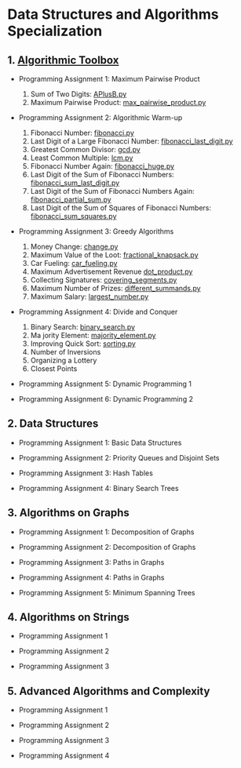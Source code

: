 # Data Structures and Algorithms Specialization

## 1. [Algorithmic Toolbox](https://github.com/SYAN83/DataStructuresandAlgorithmsSpecialization/tree/master/AlgorithmicToolbox)

- Programming Assignment 1: Maximum Pairwise Product

  1. Sum of Two Digits: [APlusB.py](https://github.com/SYAN83/DataStructuresandAlgorithmsSpecialization/blob/master/AlgorithmicToolbox/week1_programming_challenges/1_sum_of_two_digits/APlusB.py)
  2. Maximum Pairwise Product: [max_pairwise_product.py](https://github.com/SYAN83/DataStructuresandAlgorithmsSpecialization/blob/master/AlgorithmicToolbox/week1_programming_challenges/2_maximum_pairwise_product/max_pairwise_product.py)

- Programming Assignment 2: Algorithmic Warm-up

  1. Fibonacci Number: [fibonacci.py](https://github.com/SYAN83/DataStructuresandAlgorithmsSpecialization/blob/master/AlgorithmicToolbox/week2_algorithmic_warmup/1_fibonacci_number/fibonacci.py)
  2. Last Digit of a Large Fibonacci Number: [fibonacci_last_digit.py](https://github.com/SYAN83/DataStructuresandAlgorithmsSpecialization/blob/master/AlgorithmicToolbox/week2_algorithmic_warmup/2_last_digit_of_fibonacci_number/fibonacci_last_digit.py)
  3. Greatest Common Divisor: [gcd.py](https://github.com/SYAN83/DataStructuresandAlgorithmsSpecialization/blob/master/AlgorithmicToolbox/week2_algorithmic_warmup/3_greatest_common_divisor/gcd.py)
  4. Least Common Multiple: [lcm.py](https://github.com/SYAN83/DataStructuresandAlgorithmsSpecialization/blob/master/AlgorithmicToolbox/week2_algorithmic_warmup/4_least_common_multiple/lcm.py)
  5. Fibonacci Number Again: [fibonacci_huge.py](https://github.com/SYAN83/DataStructuresandAlgorithmsSpecialization/blob/master/AlgorithmicToolbox/week2_algorithmic_warmup/5_fibonacci_number_again/fibonacci_huge.py)
  6. Last Digit of the Sum of Fibonacci Numbers: [fibonacci_sum_last_digit.py](https://github.com/SYAN83/DataStructuresandAlgorithmsSpecialization/blob/master/AlgorithmicToolbox/week2_algorithmic_warmup/6_last_digit_of_the_sum_of_fibonacci_numbers/fibonacci_sum_last_digit.py)
  7. Last Digit of the Sum of Fibonacci Numbers Again: [fibonacci_partial_sum.py](https://github.com/SYAN83/DataStructuresandAlgorithmsSpecialization/blob/master/AlgorithmicToolbox/week2_algorithmic_warmup/7_last_digit_of_the_sum_of_fibonacci_numbers_again/fibonacci_partial_sum.py)
  8. Last Digit of the Sum of Squares of Fibonacci Numbers: [fibonacci_sum_squares.py](https://github.com/SYAN83/DataStructuresandAlgorithmsSpecialization/blob/master/AlgorithmicToolbox/week2_algorithmic_warmup/8_last_digit_of_the_sum_of_squares_of_fibonacci_numbers/fibonacci_sum_squares.py)

- Programming Assignment 3: Greedy Algorithms

  1. Money Change: [change.py](https://github.com/SYAN83/DataStructuresandAlgorithmsSpecialization/blob/master/AlgorithmicToolbox/week3_greedy_algorithms/1_money_change/change.py)
  2. Maximum Value of the Loot: [fractional_knapsack.py](https://github.com/SYAN83/DataStructuresandAlgorithmsSpecialization/blob/master/AlgorithmicToolbox/week3_greedy_algorithms/2_maximum_value_of_the_loot/fractional_knapsack.py)
  3. Car Fueling: [car_fueling.py](https://github.com/SYAN83/DataStructuresandAlgorithmsSpecialization/blob/master/AlgorithmicToolbox/week3_greedy_algorithms/3_car_fueling/car_fueling.py)
  4. Maximum Advertisement Revenue [dot_product.py](https://github.com/SYAN83/DataStructuresandAlgorithmsSpecialization/blob/master/AlgorithmicToolbox/week3_greedy_algorithms/4_maximum_advertisement_revenue/dot_product.py)
  5. Collecting Signatures: [covering_segments.py](https://github.com/SYAN83/DataStructuresandAlgorithmsSpecialization/blob/master/AlgorithmicToolbox/week3_greedy_algorithms/5_collecting_signatures/covering_segments.py)
  6. Maximum Number of Prizes: [different_summands.py](https://github.com/SYAN83/DataStructuresandAlgorithmsSpecialization/blob/master/AlgorithmicToolbox/week3_greedy_algorithms/6_maximum_number_of_prizes/different_summands.py)
  7. Maximum Salary: [largest_number.py](https://github.com/SYAN83/DataStructuresandAlgorithmsSpecialization/blob/master/AlgorithmicToolbox/week3_greedy_algorithms/7_maximum_salary/largest_number.py)

- Programming Assignment 4: Divide and Conquer

  1. Binary Search: [binary_search.py](https://github.com/SYAN83/DataStructuresandAlgorithmsSpecialization/blob/master/AlgorithmicToolbox/week4_divide_and_conquer/1_binary_search/binary_search.py)
  2. Ma jority Element: [majority_element.py](https://github.com/SYAN83/DataStructuresandAlgorithmsSpecialization/blob/master/AlgorithmicToolbox/week4_divide_and_conquer/2_majority_element/majority_element.py)
  3. Improving Quick Sort: [sorting.py](https://github.com/SYAN83/DataStructuresandAlgorithmsSpecialization/blob/master/AlgorithmicToolbox/week4_divide_and_conquer/3_improving_quicksort/sorting.py)
  4. Number of Inversions
  5. Organizing a Lottery
  6. Closest Points

- Programming Assignment 5: Dynamic Programming 1

- Programming Assignment 6: Dynamic Programming 2

## 2. Data Structures

- Programming Assignment 1: Basic Data Structures

- Programming Assignment 2: Priority Queues and Disjoint Sets

- Programming Assignment 3: Hash Tables

- Programming Assignment 4: Binary Search Trees


## 3. Algorithms on Graphs

- Programming Assignment 1: Decomposition of Graphs

- Programming Assignment 2: Decomposition of Graphs

- Programming Assignment 3: Paths in Graphs

- Programming Assignment 4: Paths in Graphs

- Programming Assignment 5: Minimum Spanning Trees

## 4. Algorithms on Strings

- Programming Assignment 1

- Programming Assignment 2

- Programming Assignment 3

## 5. Advanced Algorithms and Complexity

- Programming Assignment 1

- Programming Assignment 2

- Programming Assignment 3

- Programming Assignment 4
